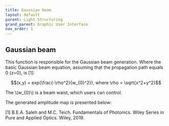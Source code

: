 ```yaml
---
title: Gaussian beam
layout: default
parent: Light Structuring
grand_parent: Graphic User Interface
nav_order: 1
---
```

## [](#header-2)Gaussian beam
<script id="MathJax-script" async src="https://cdn.jsdelivr.net/npm/mathjax@3/es5/tex-mml-chtml.js"></script>
This function is responsible for the Gaussian beam generation. Where the basic Gaussian beam equation, assuming that the propagation path equals 0 (z=0), is [1]:
<p align="center">
$$(x,y) = exp(\frac{-\rho^2}{w_{0}^2}), where \rho = \sqrt{x^2+y^2}$$
<p>
The  \(w_{0}\) is a beam waist, which users can control.

The generated amplitude map is presented below:


[1] B.E.A. Saleh and M.C. Teich. Fundamentals of Photonics. Wiley Series in Pure and Applied Optics. Wiley, 2019.
 


